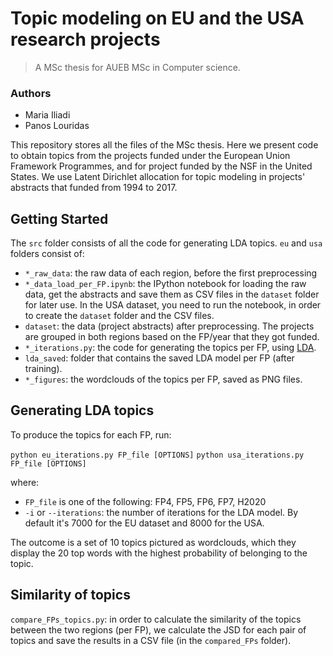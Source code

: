 Topic modeling on EU and the USA research projects
========================
> A MSc thesis for AUEB MSc in Computer science.

### Authors
*   Maria Iliadi
*   Panos Louridas

This repository stores all the files of the MSc thesis. Here we present code to obtain topics from the projects funded under the European Union Framework Programmes, and for project funded by the NSF in the United States. We use Latent Dirichlet allocation for topic modeling in projects' abstracts that funded from 1994 to 2017.

## Getting Started

The `src` folder consists of all the code for generating LDA topics. `eu` and `usa` folders consist of:
- `*_raw_data`: the raw data of each region, before the first preprocessing
- `*_data_load_per_FP.ipynb`: the IPython notebook for loading the raw data, get the abstracts and save them as CSV files in the `dataset` folder for later use. In the USA dataset, you need to run the notebook, in order to create the `dataset` folder and the CSV files.
- `dataset`: the data (project abstracts) after preprocessing. The projects are grouped in both regions based on the FP/year that they got funded.
- `*_iterations.py`: the code for generating the topics per FP, using [LDA](https://radimrehurek.com/gensim/models/ldamodel.html).
- `lda_saved`: folder that contains the saved LDA model per FP (after training).
- `*_figures`: the wordclouds of the topics per FP, saved as PNG files.


## Generating LDA topics

To produce the topics for each FP, run:

`python eu_iterations.py FP_file [OPTIONS]`
`python usa_iterations.py FP_file [OPTIONS]`

where:

- `FP_file` is one of the following: FP4, FP5, FP6, FP7, H2020
- `-i` or `--iterations`: the number of iterations for the LDA model. By default it's 7000 for the EU dataset and 8000 for the USA.

The outcome is a set of 10 topics pictured as wordclouds, which they display the 20 top words with the highest probability of belonging to the topic.


## Similarity of topics

`compare_FPs_topics.py`: in order to calculate the similarity of the topics between the two regions (per FP), we calculate the JSD for each pair of topics and save the results in a CSV file (in the `compared_FPs` folder).


